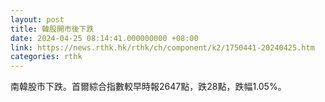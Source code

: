 ```yaml
---
layout: post
title: 韓股開市後下跌
date: 2024-04-25 08:14:41.000000000 +08:00
link: https://news.rthk.hk/rthk/ch/component/k2/1750441-20240425.htm
categories: rthk
---
```


南韓股市下跌。首爾綜合指數較早時報2647點，跌28點，跌幅1.05%。
